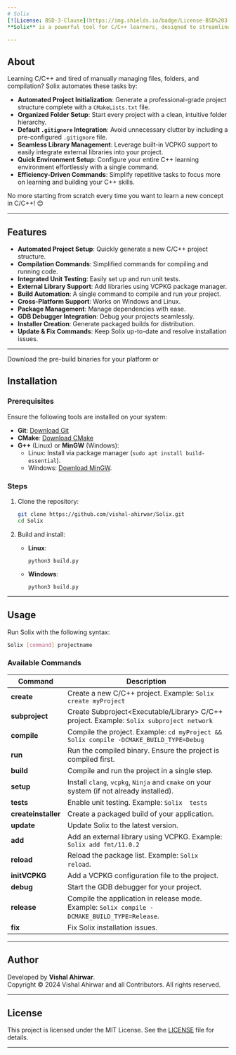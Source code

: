 ```yaml
---
# Solix
[![License: BSD-3-Clause](https://img.shields.io/badge/License-BSD%203--Clause-blue.svg)](https://opensource.org/licenses/BSD-3-Clause)
**Solix** is a powerful tool for C/C++ learners, designed to streamline the process of setting up and managing projects. With Solix, you can focus on learning and coding instead of dealing with repetitive tasks like creating folders, writing CMake files, or compiling manually.

---
```


## About

Learning C/C++ and tired of manually managing files, folders, and compilation? Solix automates these tasks by:

- **Automated Project Initialization**: Generate a professional-grade project structure complete with a `CMakeLists.txt` file.  
- **Organized Folder Setup**: Start every project with a clean, intuitive folder hierarchy.  
- **Default `.gitignore` Integration**: Avoid unnecessary clutter by including a pre-configured `.gitignore` file.  
- **Seamless Library Management**: Leverage built-in VCPKG support to easily integrate external libraries into your project.  
- **Quick Environment Setup**: Configure your entire C++ learning environment effortlessly with a single command.  
- **Efficiency-Driven Commands**: Simplify repetitive tasks to focus more on learning and building your C++ skills.  

No more starting from scratch every time you want to learn a new concept in C/C++! 😊

---

## Features

- **Automated Project Setup**: Quickly generate a new C/C++ project structure.
- **Compilation Commands**: Simplified commands for compiling and running code.
- **Integrated Unit Testing**: Easily set up and run unit tests.
- **External Library Support**: Add libraries using VCPKG package manager.
- **Build Automation**: A single command to compile and run your project.
- **Cross-Platform Support**: Works on Windows and Linux.
- **Package Management**: Manage dependencies with ease.
- **GDB Debugger Integration**: Debug your projects seamlessly.
- **Installer Creation**: Generate packaged builds for distribution.
- **Update & Fix Commands**: Keep Solix up-to-date and resolve installation issues.

---

Download the pre-build binaries for your platform 
or
## Installation

### Prerequisites

Ensure the following tools are installed on your system:

- **Git**: [Download Git](https://git-scm.com/downloads)
- **CMake**: [Download CMake](https://cmake.org/download/)
- **G++** (Linux) or **MinGW** (Windows): 
  - Linux: Install via package manager (`sudo apt install build-essential`).
  - Windows: [Download MinGW](https://github.com/brechtsanders/winlibs_mingw/releases/).

### Steps

1. Clone the repository:
   ```bash
   git clone https://github.com/vishal-ahirwar/Solix.git
   cd Solix
   ```

2. Build and install:
   - **Linux**:
     ```
     python3 build.py
     ```
   - **Windows**:
     ```batch
     python3 build.py
     ```

---

## Usage

Run Solix with the following syntax:
```bash
Solix [command] projectname
```

### Available Commands

| Command         | Description                                                                                         |
|------------------|-----------------------------------------------------------------------------------------------------|
| **create**       | Create a new C/C++ project. Example: `Solix create myProject`                                       |
| **subproject**   | Create Subproject<Executable/Library> C/C++ project. Example: `Solix subproject network`                                       |
| **compile**      | Compile the project. Example: `cd myProject && Solix compile -DCMAKE_BUILD_TYPE=Debug`              |
| **run**          | Run the compiled binary. Ensure the project is compiled first.                                    |
| **build**        | Compile and run the project in a single step.                                                     |
| **setup**        | Install `clang`, `vcpkg`, `Ninja` and `cmake` on your system (if not already installed).                              |
| **tests**        | Enable unit testing. Example: `Solix  tests `                                           |
| **createinstaller** | Create a packaged build of your application.                                                   |
| **update**       | Update Solix to the latest version.                                                                |
| **add**          | Add an external library using VCPKG. Example: `Solix add fmt/11.0.2`                               |
| **reload**       | Reload the package list. Example: `Solix reload`.                                                 |
| **initVCPKG**    | Add a VCPKG configuration file to the project.                                                   |
| **debug**        | Start the GDB debugger for your project.                                                          |
| **release**      | Compile the application in release mode. Example: `Solix compile -DCMAKE_BUILD_TYPE=Release`.      |
| **fix**          | Fix Solix installation issues.                                                                     |

---

## Author

Developed by **Vishal Ahirwar**.  
Copyright © 2024 Vishal Ahirwar and all Contributors. All rights reserved.

---

## License

This project is licensed under the MIT License. See the [LICENSE](License.txt) file for details.

---
